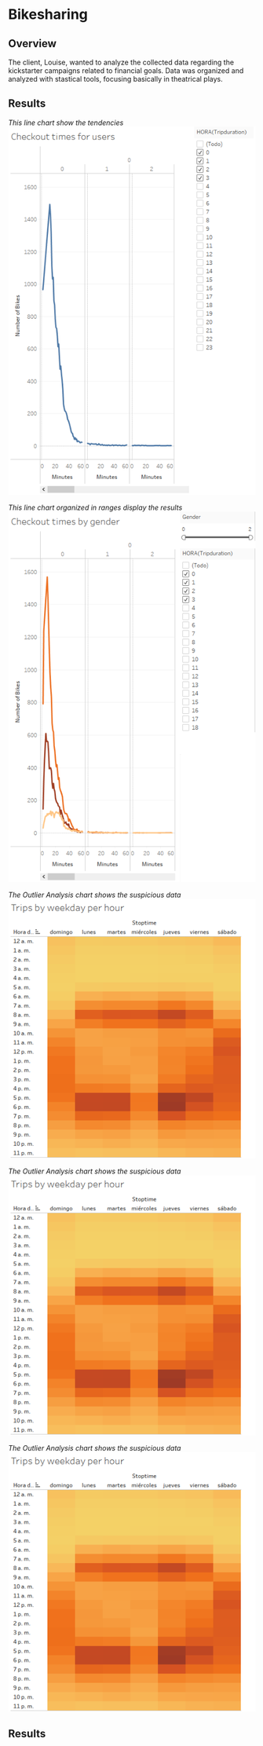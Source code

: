 # Bikesharing

## Overview

The client, Louise, wanted to analyze the collected data regarding the kickstarter campaigns related to financial goals.
Data was organized and analyzed with stastical tools, focusing basically in theatrical plays.

## Results

*This line chart show the tendencies* ![This is an image](https://github.com/cazaresG/Bikesharing/blob/e21cba1ff58978257b4f10d864621418107bb3e3/images/checkout_times_users.png) 


*This line chart organized in ranges display the results* ![This is an image](https://github.com/cazaresG/Bikesharing/blob/9155ae3742870c68670ad355303fe2e4718d8f3a/images/checkout_times_gender.png)


*The Outlier Analysis chart shows the suspicious data* 
![This is an image](https://github.com/cazaresG/Bikesharing/blob/326902e7a777cfc8e91b206eefd4c159b1d47c90/images/trips_weekday_hour.png)


*The Outlier Analysis chart shows the suspicious data* 
![This is an image](https://github.com/cazaresG/Bikesharing/blob/326902e7a777cfc8e91b206eefd4c159b1d47c90/images/trips_weekday_hour.png)


*The Outlier Analysis chart shows the suspicious data* 
![This is an image](https://github.com/cazaresG/Bikesharing/blob/326902e7a777cfc8e91b206eefd4c159b1d47c90/images/trips_weekday_hour.png)

## Results

